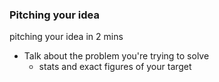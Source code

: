 ### Pitching your idea

pitching your idea in 2 mins

- Talk about the problem you're trying to solve
    + stats and exact figures of your target